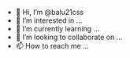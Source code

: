 - 👋 Hi, I’m @balu21css
- 👀 I’m interested in ...
- 🌱 I’m currently learning ...
- 💞️ I’m looking to collaborate on ...
- 📫 How to reach me ...

<!---
balu21css/balu21css is a ✨ special ✨ repository because its `README.md` (this file) appears on your GitHub profile.
You can click the Preview link to take a look at your changes.
--->
